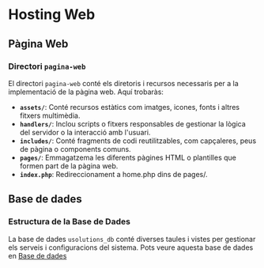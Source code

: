 # Hosting Web

## Pàgina Web

### Directori `pagina-web`

El directori `pagina-web` conté els diretoris i recursos necessaris per a la implementació de la pàgina web. Aquí trobaràs:

- **`assets/`**: Conté recursos estàtics com imatges, icones, fonts i altres fitxers multimèdia.
- **`handlers/`**: Inclou scripts o fitxers responsables de gestionar la lògica del servidor o la interacció amb l'usuari.
- **`includes/`**: Conté fragments de codi reutilitzables, com capçaleres, peus de pàgina o components comuns.
- **`pages/`**: Emmagatzema les diferents pàgines HTML o plantilles que formen part de la pàgina web.
- **`index.php`**: Redireccionament a home.php dins de pages/.

## Base de dades

### Estructura de la Base de Dades

La base de dades `usolutions_db` conté diverses taules i vistes per gestionar els serveis i configuracions del sistema. Pots veure aquesta base de dades en [Base de dades](hosting-web/base-de-dades/README.md)